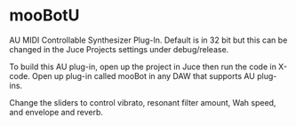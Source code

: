 # mooBotU

AU MIDI Controllable Synthesizer Plug-In. Default is in 32 bit but this can be changed in the Juce Projects settings under debug/release.


To build this AU plug-in, open up the project in Juce then run the code in X-code. Open up plug-in called mooBot in any DAW that supports AU plug-ins.

Change the sliders to control vibrato, resonant filter amount, Wah speed, and envelope and reverb. 

